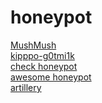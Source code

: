 # honeypot

<a href="https://github.com/mushorg">MushMush</a><br>
<a href="https://github.com/g0tmi1k/kippo-g0tmi1k"> kipppo-g0tmi1k</a><br>
<a href="https://honeyscore.shodan.io/">check honeypot</a><br>
<a href="https://github.com/paralax/awesome-honeypots#honeypots">awesome honeypot</a><br>
<a href="https://github.com/BinaryDefense/artillery">artillery</a><br>
